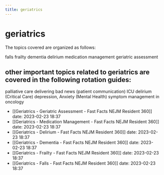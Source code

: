 ```yaml
---
title: geriatrics
---
```

# geriatrics
The topics covered are organized as follows:

falls
frailty
dementia
delirium
medication management
geriatric assessment

## other important topics related to geriatrics are covered in the following rotation guides:

palliative care
delivering bad news (patient communication)
ICU delirium (Critical Care)
depression, Anxiety (Mental Health)
symptom management in oncology
- [[Geriatrics - Geriatric Assessment - Fast Facts  NEJM Resident 360]] date: 2023-02-23 18:37
- [[Geriatrics - Medication Management - Fast Facts  NEJM Resident 360]] date: 2023-02-23 18:37
- [[Geriatrics - Delirium - Fast Facts  NEJM Resident 360]] date: 2023-02-23 18:37
- [[Geriatrics - Dementia - Fast Facts  NEJM Resident 360]] date: 2023-02-23 18:37
- [[Geriatrics - Frailty - Fast Facts  NEJM Resident 360]] date: 2023-02-23 18:37
- [[Geriatrics - Falls - Fast Facts  NEJM Resident 360]] date: 2023-02-23 18:37
